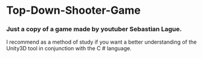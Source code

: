 # Top-Down-Shooter-Game
### Just a copy of a game made by youtuber Sebastian Lague.
I recommend as a method of study if you want a better understanding of the Unity3D tool in conjunction with the C # language.
